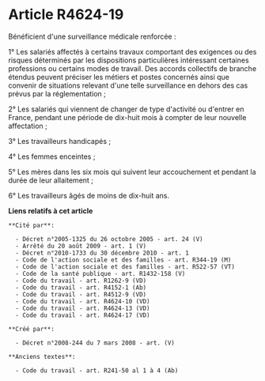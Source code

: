 # Article R4624-19

Bénéficient d'une surveillance médicale renforcée :

1° Les salariés affectés à certains travaux comportant des exigences ou des risques déterminés par les dispositions
particulières intéressant certaines professions ou certains modes de travail. Des accords collectifs de branche étendus
peuvent préciser les métiers et postes concernés ainsi que convenir de situations relevant d'une telle surveillance en dehors
des cas prévus par la réglementation ;

2° Les salariés qui viennent de changer de type d'activité ou d'entrer en France, pendant une période de dix-huit mois à
compter de leur nouvelle affectation ;

3° Les travailleurs handicapés ;

4° Les femmes enceintes ;

5° Les mères dans les six mois qui suivent leur accouchement et pendant la durée de leur allaitement ;

6° Les travailleurs âgés de moins de dix-huit ans.

**Liens relatifs à cet article**

	**Cité par**:

	  - Décret n°2005-1325 du 26 octobre 2005 - art. 24 (V)
	  - Arrêté du 20 août 2009 - art. 1 (V)
	  - Décret n°2010-1733 du 30 décembre 2010 - art. 1
	  - Code de l'action sociale et des familles - art. R344-19 (M)
	  - Code de l'action sociale et des familles - art. R522-57 (VT)
	  - Code de la santé publique - art. R1432-158 (V)
	  - Code du travail - art. R1262-9 (VD)
	  - Code du travail - art. R4152-1 (Ab)
	  - Code du travail - art. R4512-9 (VD)
	  - Code du travail - art. R4624-10 (VD)
	  - Code du travail - art. R4624-13 (VD)
	  - Code du travail - art. R4624-17 (VD)

	**Créé par**:

	  - Décret n°2008-244 du 7 mars 2008 - art. (V)

	**Anciens textes**:

	  - Code du travail - art. R241-50 al 1 à 4 (Ab)
